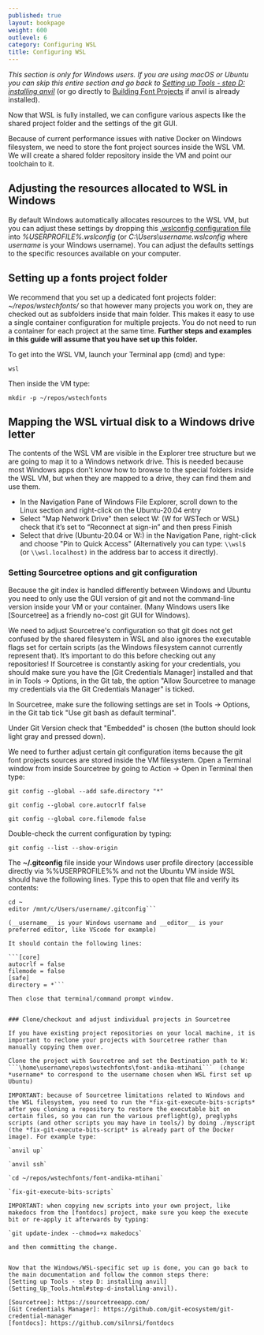 ```yaml
---
published: true
layout: bookpage
weight: 600
outlevel: 6
category: Configuring WSL 
title: Configuring WSL 
---
```


*This section is only for Windows users. If you are using macOS or Ubuntu you can skip this entire section and go back to [Setting up Tools - step D: installing anvil](Setting_Up_Tools.html#step-d-installing-anvil)* (or go directly to [Building Font Projects](Building_Font_Projects.html) if anvil is already installed). 

Now that WSL is fully installed, we can configure various aspects like the shared project folder and the settings of the git GUI.  

Because of current performance issues with native Docker on Windows filesystem, we need to store the font project sources inside the WSL VM. We will create a shared folder repository inside the VM and point our toolchain to it. 


## Adjusting the resources allocated to WSL in Windows

By default Windows automatically allocates resources to the WSL VM, but you can adjust these settings by dropping this [.wslconfig configuration file](https://github.com/silnrsi/anvil/blob/main/.wslconfig) into *%USERPROFILE%\.wslconfig* (or *C:\Users\username\.wslconfig* where *username* is your Windows username).
You can adjust the defaults settings to the specific resources available on your computer. 

## Setting up a fonts project folder

We recommend that you set up a dedicated font projects folder: *~/repos/wstechfonts/* so that however many projects you work on, they are checked out as subfolders inside that main folder. This makes it easy to use a single container configuration for multiple projects. You do not need to run a container for each project at the same time. __Further steps and examples in this guide will assume that you have set up this folder.__

To get into the WSL VM, launch your Terminal app (cmd) and type:

`wsl` 

Then inside the VM type:

`mkdir -p ~/repos/wstechfonts`


## Mapping the WSL virtual disk to a Windows drive letter
The contents of the WSL VM are visible in the Explorer tree structure but we are going to map it to a Windows network drive. This is needed because most Windows apps don't know how to browse to the special folders inside the WSL VM, but when they are mapped to a drive, they can find them and use them.

- In the Navigation Pane of Windows File Explorer, scroll down to the Linux section and right-click on the Ubuntu-20.04 entry
- Select "Map Network Drive" then select W:  (W for WSTech or WSL) check that it’s set to “Reconnect at sign-in” and then press Finish
- Select that drive (Ubuntu-20.04 or W:) in the Navigation Pane, right-click and choose "Pin to Quick Access" (Alternatively you can type: `\\wsl$`  (or `\\wsl.localhost)` in the address bar to access it directly).


### Setting Sourcetree options and git configuration

Because the git index is handled differently between Windows and Ubuntu you need to only use the GUI version of git and not the command-line version inside your VM or your container. (Many Windows users like [Sourcetree] as a friendly no-cost git GUI for Windows). 

We need to adjust Sourcetree's configuration so that git does not get confused by the shared filesystem in WSL and also ignores the executable flags set for certain scripts (as the Windows filesystem cannot currently represent that). It’s important to do this before checking out any repositories! If Sourcetree is constantly asking for your credentials, you should make sure you have the [Git Credentials Manager] installed and that in in Tools -> Options, in the Git tab, the option "Allow Sourcetree to manage my credentials via the Git Credentials Manager" is ticked. 

In Sourcetree, make sure the following settings are set in Tools -> Options, in the Git tab
tick "Use git bash as default terminal".

Under Git Version check that "Embedded" is chosen (the button should look light gray and pressed down).

We need to further adjust certain git configuration items because the git font projects sources are stored inside the VM filesystem. Open a Terminal window from inside Sourcetree by going to Action -> Open in Terminal then type:

`git config --global --add safe.directory "*"`

`git config --global core.autocrlf false`

`git config --global core.filemode false`

Double-check the current configuration by typing:

`git config --list --show-origin`

The __~/.gitconfig__ file inside your Windows user profile directory (accessible directly via %%USERPROFILE%% and not the Ubuntu VM inside WSL should have the following lines. Type this to open that file and verify its contents:
```wsl
cd ~
editor /mnt/c/Users/username/.gitconfig```

(__username__ is your Windows username and __editor__ is your preferred editor, like VScode for example)

It should contain the following lines:

```[core]
autocrlf = false
filemode = false 
[safe]
directory = *```

Then close that terminal/command prompt window.


### Clone/checkout and adjust individual projects in Sourcetree

If you have existing project repositories on your local machine, it is important to reclone your projects with Sourcetree rather than manually copying them over. 

Clone the project with Sourcetree and set the Destination path to W: ```\home\username\repos\wstechfonts\font-andika-mtihani```  (change *username* to correspond to the username chosen when WSL first set up Ubuntu)

IMPORTANT: because of Sourcetree limitations related to Windows and the WSL filesystem, you need to run the *fix-git-execute-bits-scripts* after you cloning a repository to restore the executable bit on certain files, so you can run the various preflight(g), preglyphs scripts (and other scripts you may have in tools/) by doing ./myscript  (the *fix-git-execute-bits-script* is already part of the Docker image). For example type: 

`anvil up`

`anvil ssh`

`cd ~/repos/wstechfonts/font-andika-mtihani`

`fix-git-execute-bits-scripts`

IMPORTANT: when copying new scripts into your own project, like makedocs from the [fontdocs] project, make sure you keep the execute bit or re-apply it afterwards by typing:

`git update-index --chmod=+x makedocs`

and then committing the change.


Now that the Windows/WSL-specific set up is done, you can go back to the main documentation and follow the common steps there:
[Setting up Tools - step D: installing anvil](Setting_Up_Tools.html#step-d-installing-anvil).

[Sourcetree]: https://sourcetreeapp.com/
[Git Credentials Manager]: https://github.com/git-ecosystem/git-credential-manager
[fontdocs]: https://github.com/silnrsi/fontdocs
